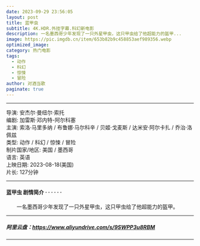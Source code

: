 ```yaml
---
date: 2023-09-29 23:56:05
layout: post
title: 蓝甲虫
subtitle: 4K.HDR.外挂字幕.科幻新电影
description: 一名墨西哥少年发现了一只外星甲虫，这只甲虫给了他超能力的盔甲...
image: https://pic.imgdb.cn/item/653b82b9c458853aef989356.webp
optimized_image: 
category: 热门电影
tags:
  - 动作
  - 科幻
  - 惊悚
  - 冒险
author: 对酒当歌
paginate: true
---
```



---

导演: 安杰尔·曼纽尔·索托  
编剧: 加雷斯·邓内特-阿尔科塞  
主演: 索洛·马里多纳 / 布鲁娜·马尔科辛 / 贝姬·戈麦斯 / 达米安·阿尔卡扎 / 乔治·洛佩兹  
类型: 动作 / 科幻 / 惊悚 / 冒险  
制片国家/地区: 美国 / 墨西哥  
语言: 英语  
上映日期: 2023-08-18(美国)  
片长: 127分钟  

---

#### 蓝甲虫 剧情简介 · · · · · ·

　　一名墨西哥少年发现了一只外星甲虫，这只甲虫给了他超能力的盔甲。

---

##### 阿里云盘：<https://www.aliyundrive.com/s/9SWPP3u8RBM>

---
